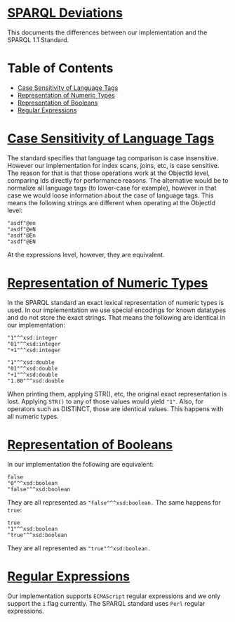[SPARQL Deviations](../../README.md)
================================================================================
This documents the differences between our implementation and the SPARQL 1.1 Standard.



Table of Contents
================================================================================
- [Case Sensitivity of Language Tags](#case-sensitivity-of-language-tags)
- [Representation of Numeric Types](#representation-of-numeric-types)
- [Representation of Booleans](#representation-of-booleans)
- [Regular Expressions](#regular-expressions)



[Case Sensitivity of Language Tags](#sparql-deviations)
================================================================================
The standard specifies that language tag comparison is case insensitive.
However our implementation for index scans, joins, etc, is case sensitive.
The reason for that is that those operations work at the ObjectId level, comparing
Ids directly for performance reasons. The alternative would be to normalize all
language tags (to lower-case for example), however in that case we would loose
information about the case of language tags.
This means the following strings are different when operating at the ObjectId level:
```
"asdf"@en
"asdf"@eN
"asdf"@En
"asdf"@EN
```
At the expressions level, however, they are equivalent.



[Representation of Numeric Types](#sparql-deviations)
================================================================================
In the SPARQL standard an exact lexical representation of numeric types is used.
In our implementation we use special encodings for known datatypes and do not store
the exact strings. That means the following are identical in our implementation:
```
"1"^^xsd:integer
"01"^^xsd:integer
"+1"^^xsd:integer
```
```
"1"^^xsd:double
"01"^^xsd:double
"+1"^^xsd:double
"1.00"^^xsd:double
```
When printing them, applying STR(), etc, the original exact representation is lost.
Applying `STR()` to any of those values would yield `"1"`.
Also, for operators such as DISTINCT, those are identical values.
This happens with all numeric types.



[Representation of Booleans](#sparql-deviations)
================================================================================
In our implementation the following are equivalent:
```
false
"0"^^xsd:boolean
"false"^^xsd:boolean
```
They are all represented as `"false"^^xsd:boolean.`
The same happens for `true`:
```
true
"1"^^xsd:boolean
"true"^^xsd:boolean
```
They are all represented as `"true"^^xsd:boolean.`



[Regular Expressions](#sparql-deviations)
================================================================================
Our implementation supports `ECMAScript` regular expressions and we only support the `i` flag currently.
The SPARQL standard uses `Perl` regular expressions.
